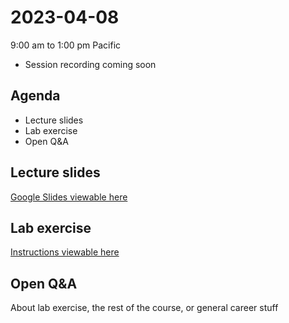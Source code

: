 # 2023-04-08
9:00 am to 1:00 pm Pacific
* Session recording coming soon

## Agenda
* Lecture slides
* Lab exercise
* Open Q&A

## Lecture slides
[Google Slides viewable here](https://docs.google.com/presentation/d/1kRh5kt_-Z13mVqiS9oNkz-24ZdgCdl2rbiYneujIGA8/edit?usp=sharing)

## Lab exercise
[Instructions viewable here](https://github.com/alex-pakalniskis/gisc606-spring2023/blob/main/lab3/GISC606_L3.ipynb)

## Open Q&A
About lab exercise, the rest of the course, or general career stuff
